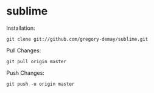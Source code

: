 sublime
=======

Installation:

    git clone git://github.com/gregory-demay/sublime.git

Pull Changes:

    git pull origin master

Push Changes:

    git push -u origin master

